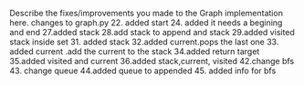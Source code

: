Describe the fixes/improvements you made to the Graph implementation here.
changes to graph.py
22. added start
24. added
it needs a begining and end
27.added stack
28.add stack to append and stack 
29.added visited stack inside set
31. added stack
32.added current.pops the last one
33. added current .add the current to the stack
34.added return target
35.added visited and current
36.added stack,current, visited
42.change bfs
43. change queue
44.added queue to appended
45. added info for bfs
